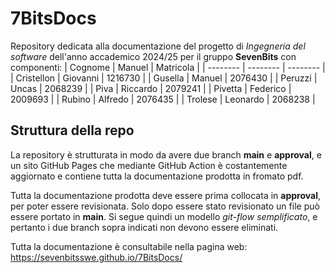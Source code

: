 # 7BitsDocs
Repository dedicata alla documentazione del progetto di *Ingegneria del software* dell'anno accademico 2024/25 per il gruppo **SevenBits** con componenti:
 | Cognome | Manuel | Matricola |
 | -------- | -------- | -------- |
 | Cristellon | Giovanni | 1216730 |
 | Gusella | Manuel | 2076430 |
 | Peruzzi | Uncas | 2068239 |
 | Piva | Riccardo | 2079241 |
 | Pivetta | Federico | 2009693 |
 | Rubino | Alfredo | 2076435 |
 | Trolese | Leonardo | 2068238 |



## Struttura della repo
La repository è strutturata in modo da avere due branch **main** e **approval**, e un sito GitHub Pages che mediante GitHub Action è costantemente aggiornato e contiene tutta la documentazione prodotta in fromato pdf.

Tutta la documentazione prodotta deve essere prima collocata in **approval**, per poter essere revisionata. Solo dopo essere stato revisionato un file può essere portato in **main**.
Si segue quindi un modello *git-flow semplificato*, e pertanto i due branch sopra indicati non devono essere eliminati.

Tutta la documentazione è consultabile nella pagina web:
<https://sevenbitsswe.github.io/7BitsDocs/>
